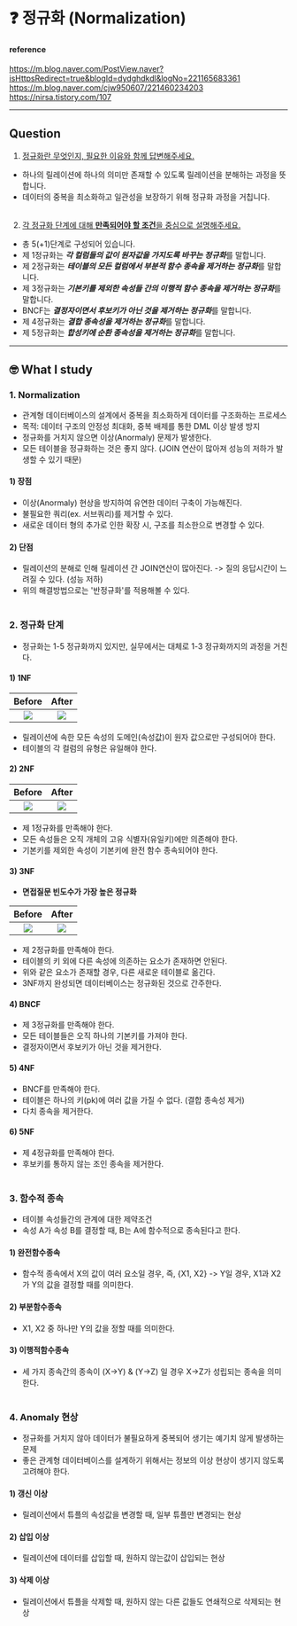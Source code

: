 # :question: 정규화 (Normalization)

#### reference
https://m.blog.naver.com/PostView.naver?isHttpsRedirect=true&blogId=dydghdkdl&logNo=221165683361 <br>
https://m.blog.naver.com/cjw950607/221460234203 <br>
https://nirsa.tistory.com/107
<hr>

## Question
1. [정규화란 무엇인지, 필요한 이유와 함께 답변해주세요.](#1-normalization)
- 하나의 릴레이션에 하나의 의미만 존재할 수 있도록 릴레이션을 분해하는 과정을 뜻합니다.
- 데이터의 중복을 최소화하고 일관성을 보장하기 위해 정규화 과정을 거칩니다.
<br><br/>

2. [각 정규화 단계에 대해 **만족되어야 할 조건**을 중심으로 설명해주세요.](#2-정규화-단계)
- 총 5(+1)단계로 구성되어 있습니다.
- 제 1정규화는 ***각 컬럼들의 값이 원자값을 가지도록 바꾸는 정규화***를 말합니다.
- 제 2정규화는 ***테이블의 모든 컬럼에서 부분적 함수 종속을 제거하는 정규화***를 말합니다.
- 제 3정규화는 ***기본키를 제외한 속성들 간의 이행적 함수 종속을 제거하는 정규화***를 말합니다.
- BNCF는 ***결정자이면서 후보키가 아닌 것을 제거하는 정규화***를 말합니다.
- 제 4정규화는 ***결합 종속성을 제거하는 정규화***를 말합니다.
- 제 5정규화는 ***합성키에 순환 종속성을 제거하는 정규화***를 말합니다.
<hr/>

## :nerd_face:	What I study
### 1. Normalization
- 관계형 데이터베이스의 설계에서 중복을 최소화하게 데이터를 구조화하는 프로세스
- 목적: 데이터 구조의 안정성 최대화, 중복 배제를 통한 DML 이상 발생 방지
- 정규화를 거치지 않으면 이상(Anormaly) 문제가 발생한다.
- 모든 테이블을 정규화하는 것은 좋지 않다. (JOIN 연산이 많아져 성능의 저하가 발생할 수 있기 때문)

#### 1) 장점
- 이상(Anormaly) 현상을 방지하여 유연한 데이터 구축이 가능해진다.
- 불필요한 쿼리(ex. 서브쿼리)를 제거할 수 있다.
- 새로운 데이터 형의 추가로 인한 확장 시, 구조를 최소한으로 변경할 수 있다.
#### 2) 단점
- 릴레이션의 분해로 인해 릴레이션 간 JOIN연산이 많아진다. -> 질의 응답시간이 느려질 수 있다. (성능 저하)
- 위의 해결방법으로는 '반정규화'를 적용해볼 수 있다.
<br></br>

### 2. 정규화 단계
- 정규화는 1-5 정규화까지 있지만, 실무에서는 대체로 1-3 정규화까지의 과정을 거친다.
#### 1) 1NF
Before|After
:-------------------------:|:-------------------------:
![](https://img1.daumcdn.net/thumb/R1280x0/?scode=mtistory2&fname=https%3A%2F%2Fblog.kakaocdn.net%2Fdn%2FbIXuX0%2FbtqBGpEhISu%2FkNCOwnGlgcOJLMP43tiV6k%2Fimg.png) | ![](https://img1.daumcdn.net/thumb/R1280x0/?scode=mtistory2&fname=https%3A%2F%2Fblog.kakaocdn.net%2Fdn%2FcDtHsC%2FbtqBLiXLMaA%2Fe1iuGoGl5Eppp0CP5PAzEk%2Fimg.png) 

- 릴레이션에 속한 모든 속성의 도메인(속성값)이 원자 값으로만 구성되어야 한다.
- 테이블의 각 컬럼의 유형은 유일해야 한다.
#### 2) 2NF
Before|After
:-------------------------:|:-------------------------:
![](https://img1.daumcdn.net/thumb/R1280x0/?scode=mtistory2&fname=https%3A%2F%2Fblog.kakaocdn.net%2Fdn%2FcmTwvD%2FbtqBHTxUlyE%2FWad2A4jpY6pEXfarlh1v91%2Fimg.png) | ![](https://img1.daumcdn.net/thumb/R1280x0/?scode=mtistory2&fname=https%3A%2F%2Fblog.kakaocdn.net%2Fdn%2FeNjmkB%2FbtqBGfor6SV%2F7OcKkFE73Xiw0T9Ylc1nu1%2Fimg.png)
- 제 1정규화를 만족해야 한다.
- 모든 속성들은 오직 개체의 고유 식별자(유일키)에만 의존해야 한다.
- 기본키를 제외한 속성이 기본키에 완전 함수 종속되어야 한다.
#### 3) 3NF
- **면접질문 빈도수가 가장 높은 정규화**

Before|After
:-------------------------:|:-------------------------:
![](https://img1.daumcdn.net/thumb/R1280x0/?scode=mtistory2&fname=https%3A%2F%2Fblog.kakaocdn.net%2Fdn%2FeNjmkB%2FbtqBGfor6SV%2F7OcKkFE73Xiw0T9Ylc1nu1%2Fimg.png) | ![](https://img1.daumcdn.net/thumb/R1280x0/?scode=mtistory2&fname=https%3A%2F%2Fblog.kakaocdn.net%2Fdn%2FSlASz%2FbtqBHTdDoo3%2F6yv3htZo6k1twifKSUd9MK%2Fimg.png)
- 제 2정규화를 만족해야 한다.
- 테이블의 키 외에 다른 속성에 의존하는 요소가 존재하면 안된다.
- 위와 같은 요소가 존재할 경우, 다른 새로운 테이블로 옮긴다.
- 3NF까지 완성되면 데이터베이스는 정규화된 것으로 간주한다.
#### 4) BNCF
- 제 3정규화를 만족해야 한다.
- 모든 테이블들은 오직 하나의 기본키를 가져야 한다.
- 결정자이면서 후보키가 아닌 것을 제거한다.
#### 5) 4NF
- BNCF를 만족해야 한다.
- 테이블은 하나의 키(pk)에 여러 값을 가질 수 없다. (결합 종속성 제거)
- 다치 종속을 제거한다.
#### 6) 5NF 
- 제 4정규화를 만족해야 한다.
- 후보키를 통하지 않는 조인 종속을 제거한다.
<br></br>

### 3. 함수적 종속
- 테이블 속성들간의 관계에 대한 제약조건
- 속성 A가 속성 B를 결정할 때, B는 A에 함수적으로 종속된다고 한다.
#### **1) 완전함수종속**
- 함수적 종속에서 X의 값이 여러 요소일 경우, 즉, {X1, X2} -> Y일 경우, X1과 X2가 Y의 값을 결정할 때를 의미한다.
#### **2) 부분함수종속**
- X1, X2 중 하나만 Y의 값을 정할 때를 의미한다.
#### **3) 이행적함수종속**
- 세 가지 종속간의 종속이 (X->Y) & (Y->Z) 일 경우 X->Z가 성립되는 종속을 의미한다.
<br></br>

### 4. Anomaly 현상
- 정규화를 거치지 않아 데이터가 불필요하게 중복되어 생기는 예기치 않게 발생하는 문제
- 좋은 관계형 데이터베이스를 설계하기 위해서는 정보의 이상 현상이 생기지 않도록 고려해야 한다.
#### 1) 갱신 이상
- 릴레이션에서 튜플의 속성값을 변경할 때, 일부 튜플만 변경되는 현상
#### 2) 삽입 이상
- 릴레이션에 데이터를 삽입할 때, 원하지 않는값이 삽입되는 현상
#### 3) 삭제 이상
- 릴레이션에서 튜플을 삭제할 때, 원하지 않는 다른 값들도 연쇄적으로 삭제되는 현상
